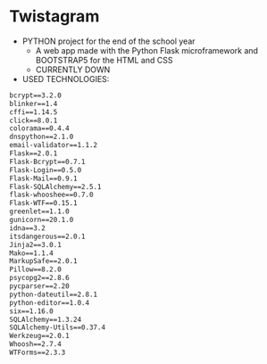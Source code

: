 # Twistagram
* PYTHON project for the end of the school year
  * A web app made with the Python Flask microframework and BOOTSTRAP5 for the HTML and CSS
  * CURRENTLY DOWN
* USED TECHNOLOGIES:
```alembic==1.6.5
bcrypt==3.2.0
blinker==1.4
cffi==1.14.5
click==8.0.1
colorama==0.4.4
dnspython==2.1.0
email-validator==1.1.2
Flask==2.0.1
Flask-Bcrypt==0.7.1
Flask-Login==0.5.0
Flask-Mail==0.9.1
Flask-SQLAlchemy==2.5.1
flask-whooshee==0.7.0
Flask-WTF==0.15.1
greenlet==1.1.0
gunicorn==20.1.0
idna==3.2
itsdangerous==2.0.1
Jinja2==3.0.1
Mako==1.1.4
MarkupSafe==2.0.1
Pillow==8.2.0
psycopg2==2.8.6
pycparser==2.20
python-dateutil==2.8.1
python-editor==1.0.4
six==1.16.0
SQLAlchemy==1.3.24
SQLAlchemy-Utils==0.37.4
Werkzeug==2.0.1
Whoosh==2.7.4
WTForms==2.3.3
```
